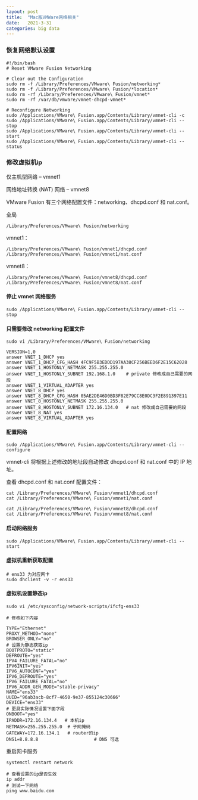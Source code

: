 ```yaml
---
layout: post
title:  "Mac版VMWare网络相关"
date:   2021-3-31
categories: big data
---
```

### 恢复网络默认设置

```shell
#!/bin/bash
# Reset VMware Fusion Networking
 
# Clear out the Configuration
sudo rm -f /Library/Preferences/VMware\ Fusion/networking*
sudo rm -f /Library/Preferences/VMware\ Fusion/*location*
sudo rm -rf /Library/Preferences/VMware\ Fusion/vmnet*
sudo rm -rf /var/db/vmware/vmnet-dhcpd-vmnet*
 
# Reconfigure Networking
sudo /Applications/VMware\ Fusion.app/Contents/Library/vmnet-cli -c
sudo /Applications/VMware\ Fusion.app/Contents/Library/vmnet-cli --stop
sudo /Applications/VMware\ Fusion.app/Contents/Library/vmnet-cli --start
sudo /Applications/VMware\ Fusion.app/Contents/Library/vmnet-cli --status
```

### 修改虚拟机ip

仅主机型网络 – vmnet1

网络地址转换 (NAT) 网络 – vmnet8

VMware Fusion 有三个网络配置文件：networking、dhcpd.conf 和 nat.conf。

全局

```shell
/Library/Preferences/VMware\ Fusion/networking
```

vmnet1：

```shell
/Library/Preferences/VMware\ Fusion/vmnet1/dhcpd.conf
/Library/Preferences/VMware\ Fusion/vmnet1/nat.conf
```

vmnet8：

```shell
/Library/Preferences/VMware\ Fusion/vmnet8/dhcpd.conf
/Library/Preferences/VMware\ Fusion/vmnet8/nat.conf
```

#### 停止 vmnet 网络服务

```shell
sudo /Applications/VMware\ Fusion.app/Contents/Library/vmnet-cli --stop
```

#### 只需要修改 networking 配置文件

```shell
sudo vi /Library/Preferences/VMware\ Fusion/networking
```

```shell
VERSION=1,0
answer VNET_1_DHCP yes
answer VNET_1_DHCP_CFG_HASH 4FC9F5B3EDDD197AA38CF256BEED6F2E15C62028
answer VNET_1_HOSTONLY_NETMASK 255.255.255.0
answer VNET_1_HOSTONLY_SUBNET 192.168.1.0    # private 修改成自己需要的网段
answer VNET_1_VIRTUAL_ADAPTER yes
answer VNET_8_DHCP yes
answer VNET_8_DHCP_CFG_HASH 05AE2DE46D0BD3F82E79CC8E0DC3F2E891397E11
answer VNET_8_HOSTONLY_NETMASK 255.255.255.0
answer VNET_8_HOSTONLY_SUBNET 172.16.134.0   # nat 修改成自己需要的网段
answer VNET_8_NAT yes
answer VNET_8_VIRTUAL_ADAPTER yes
```

#### 配置网络

```shell
sudo /Applications/VMware\ Fusion.app/Contents/Library/vmnet-cli --configure
```

vmnet-cli 将根据上述修改的地址段自动修改 dhcpd.conf 和 nat.conf 中的 IP 地址。

查看 dhcpd.conf 和 nat.conf 配置文件：

```shell
cat /Library/Preferences/VMware\ Fusion/vmnet1/dhcpd.conf
cat /Library/Preferences/VMware\ Fusion/vmnet1/nat.conf
 
cat /Library/Preferences/VMware\ Fusion/vmnet8/dhcpd.conf
cat /Library/Preferences/VMware\ Fusion/vmnet8/nat.conf
```

#### 启动网络服务

```shell
sudo /Applications/VMware\ Fusion.app/Contents/Library/vmnet-cli --start
```

#### 虚拟机重新获取配置

```shell
# ens33 为对应网卡
sudo dhclient -v -r ens33
```

#### 虚拟机设置静态ip

```shell
sudo vi /etc/sysconfig/network-scripts/ifcfg-ens33

# 修改如下内容

TYPE="Ethernet"
PROXY_METHOD="none"
BROWSER_ONLY="no"
# 设置为静态获取ip
BOOTPROTO="static"
DEFROUTE="yes"
IPV4_FAILURE_FATAL="no"
IPV6INIT="yes"
IPV6_AUTOCONF="yes"
IPV6_DEFROUTE="yes"
IPV6_FAILURE_FATAL="no"
IPV6_ADDR_GEN_MODE="stable-privacy"
NAME="ens33"
UUID="96ab3acb-8cf7-4650-9e37-855124c30666"
DEVICE="ens33"
# 更具实际情况设置下面字段
ONBOOT="yes"
IPADDR=172.16.134.4   # 本机ip
NETMASK=255.255.255.0  # 子网掩码
GATEWAY=172.16.134.1   # router的ip
DNS1=8.8.8.8					 # DNS 可选
```

重启网卡服务

```shell
systemctl restart network

# 查看设置的ip是否生效
ip addr 
# 测试一下网络
ping www.baidu.com
```